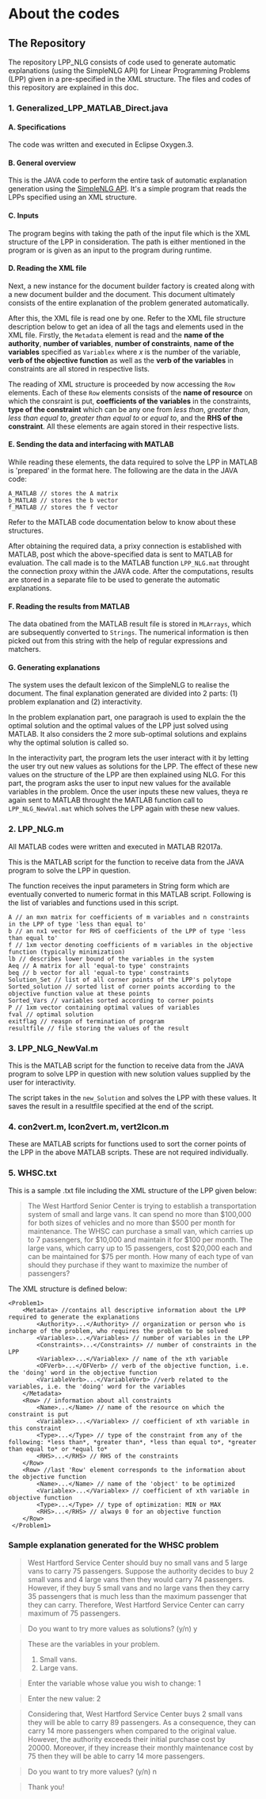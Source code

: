 # About the codes
## The Repository
The repository LPP_NLG consists of code used to generate automatic explanations (using the SimpleNLG API) for Linear Programming Problems (LPP) given in a pre-specified in the XML structure. The files and codes of this repository are explained in this doc.
### 1. Generalized_LPP_MATLAB_Direct.java
#### A. Specifications
The code was written and executed in Eclipse Oxygen.3.
#### B. General overview
This is the JAVA code to perform the entire task of automatic explanation generation using the [SimpleNLG API](https://github.com/simplenlg/simplenlg). It's a simple program that reads the LPPs specified using an XML structure.
#### C. Inputs
The program begins with taking the path of the input file which is the XML structure of the LPP in consideration. The path is either mentioned in the program or is given as an input to the program during runtime.
#### D. Reading the XML file
Next, a new instance for the document builder factory is created along with a new document builder and the document. This document ultimately consists of the entire explanation of the problem generated automatically.

After this, the XML file is read one by one. Refer to the XML file structure description below to get an idea of all the tags and elements used in the XML file. Firstly, the `Metadata` element is read and the **name of the authority**, **number of variables**, **number of constraints**, **name of the variables** specified as `Variablex` where *x* is the number of the variable, **verb of the objective function** as well as the **verb of the variables** in constraints are all stored in respective lists.

The reading of XML structure is proceeded by now accessing the `Row` elements. Each of these `Row` elements consists of the **name of resource** on which the consraint is put, **coefficients of the variables** in the constraints, **type of the constraint** which can be any one from *less than*, *greater than*, *less than equal to*, *greater than equal to* or *equal to*, and the  **RHS of the constraint**. All these elements are again stored in their respective lists.
#### E. Sending the data and interfacing with MATLAB
While reading these elements, the data required to solve the LPP in MATLAB is 'prepared' in the format here. The following are the data in the JAVA code:
```
A_MATLAB // stores the A matrix
b_MATLAB // stores the b vector
f_MATLAB // stores the f vector
```
Refer to the MATLAB code documentation below to know about these structures.

After obtaining the required data, a prixy connection is established with MATLAB, post which the above-specified data is sent to MATLAB for evaluation. The call made is to the MATLAB function `LPP_NLG.mat` throught the connection proxy within the JAVA code. After the computations, results are stored in a separate file to be used to generate the automatic explanations.
#### F. Reading the results from MATLAB
The data obatined from the MATLAB result file is stored in `MLArrays`, which are subsequently converted to `Strings`. The numerical information is then picked out from this string with the help of regular expressions and matchers.
#### G. Generating explanations
The system uses the default lexicon of the SimpleNLG to realise the document. The final explanation generated are divided into 2 parts:  (1) problem explanation and (2) interactivity.

In the problem explanation part, one paragraoh is used to explain the the optimal solution and the optimal values of the LPP just solved using MATLAB. It also considers the 2 more sub-optimal solutions and explains why the optimal solution is called so.

In the interactivity part, the program lets the user interact with it by letting the user try out new values as solutions for the LPP. The effect of these new values on the structure of the LPP are then explained using NLG. For this part, the program asks the user to input new values for the available variables in the problem. Once the user inputs these new values, theya re again sent to MATLAB throught the MATLAB function call to `LPP_NLG_NewVal.mat` which solves the LPP again with these new values.
### 2. LPP_NLG.m
All MATLAB codes were written and executed in MATLAB R2017a.

This is the MATLAB script for the function to receive data from the JAVA program to solve the LPP in question.

The function receives the input parameters in String form which are eventually converted to numeric format in this MATLAB script. Following is the list of variables and functions used in this script.
```
A // an mxn matrix for coefficients of m variables and n constraints in the LPP of type 'less than equal to'
b // an nx1 vector for RHS of coefficients of the LPP of type 'less than equal to'
f // 1xm vector denoting coefficients of m variables in the objective function (typically minimization)
lb // describes lower bound of the variables in the system
Aeq // A matrix for all 'equal-to type' constraints
beq // b vector for all 'equal-to type' constraints
Solution_Set // list of all corner points of the LPP's polytope
Sorted_solution // sorted list of corner points according to the objective function value at these points
Sorted_Vars // variables sorted according to corner points
P // 1xm vector containing optimal values of variables
fval // optimal solution
exitflag // reaspn of termination of program
resultfile // file storing the values of the result
```
### 3. LPP_NLG_NewVal.m
This is the MATLAB script for the function to receive data from the JAVA program to solve LPP in question with new solution values supplied by the user for interactivity.

The script takes in the `new_Solution` and solves the LPP with these values. It saves the result in a resultfile specified at the end of the script.
### 4. con2vert.m, lcon2vert.m, vert2lcon.m
These are MATLAB scripts for functions used to sort the corner points of the LPP in the above MATLAB scripts. These are not required individually.
### 5. WHSC.txt
This is a sample .txt file including the XML structure of the LPP given below:
> The West Hartford Senior Center is trying to establish a transportation system of small and large vans. It can spend no more than $100,000 for both sizes of vehicles and no more than $500 per month for maintenance. The WHSC can purchase a small van, which carries up to 7 passengers, for $10,000 and maintain it for $100 per month. The large vans, which carry up to 15 passengers, cost $20,000 each and can be maintained for $75 per month. How many of each type of van should they purchase if they want to maximize the number of passengers?

The XML structure is defined below:
```
<Problem1>
    <Metadata> //contains all descriptive information about the LPP required to generate the explanations
        <Authority>...</Authority> // organization or person who is incharge of the problem, who requires the problem to be solved
        <Variables>...</Variables> // number of variables in the LPP
        <Constraints>...</Constraints> // number of constraints in the LPP
        <Variablex>...</Variablex> // name of the xth variable
        <OFVerb>...</OFVerb> // verb of the objective function, i.e. the 'doing' word in the objective function
        <VariableVerb>...</VariableVerb> //verb related to the variables, i.e. the 'doing' word for the variables
    </Metadata>
    <Row> // information about all constraints
        <Name>...</Name> // name of the resource on which the constraint is put
        <Variablex>...</Variablex> // coefficient of xth variable in this constraint
        <Type>...</Type> // type of the constraint from any of the following: *less than*, *greater than*, *less than equal to*, *greater than equal to* or *equal to*
        <RHS>...</RHS> // RHS of the constraints
    </Row>
    <Row> //last 'Row' element corresponds to the information about the objective function
        <Name>...</Name> // name of the 'object' to be optimized
        <Variablex>...</Variablex> // coefficient of xth variable in objective function
        <Type>...</Type> // type of optimization: MIN or MAX
        <RHS>...</RHS> // always 0 for an objective function
    </Row>
 </Problem1>
```
### Sample explanation generated for the WHSC problem
>West Hartford Service Center should buy no small vans and 5 large vans to carry 75 passengers. Suppose the authority decides to buy 2 small vans and 4 large vans then they would carry 74 passengers. However, if they buy 5 small vans and no large vans then they carry 35 passengers that is much less than the maximum passenger that they can carry. Therefore, West Hartford Service Center can carry maximum of 75 passengers.

>Do you want to try more values as solutions? (y/n) y

>These are the variables in your problem.
>1. Small vans.
>2. Large vans.

>Enter the variable whose value you wish to change: 1

>Enter the new value: 2

>Considering that, West Hartford Service Center buys 2 small vans they will be able to carry 89 passengers. As a consequence, they can carry 14 more passengers when compared to the original value.
However, the authority exceeds their initial purchase cost by 20000. Moreover, if they increase their monthly maintenance cost by 75 then they will be able to carry 14 more passengers.

>Do you want to try more values? (y/n) n

>Thank you!
